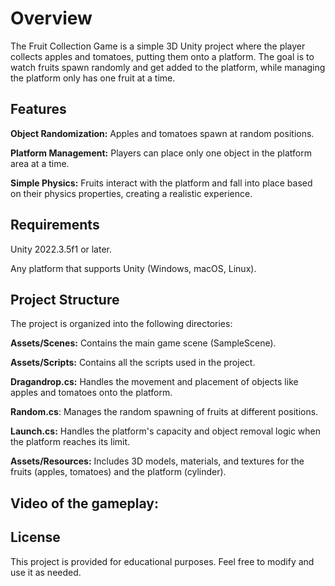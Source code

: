# Overview
The Fruit Collection Game is a simple 3D Unity project where the player collects apples and tomatoes, putting them onto a platform. The goal is to watch fruits spawn randomly and get added to the platform, while managing the platform only has one fruit at a time.

## Features
**Object Randomization:** Apples and tomatoes spawn at random positions.

**Platform Management:** Players can place only one object in the platform area at a time.

**Simple Physics:** Fruits interact with the platform and fall into place based on their physics properties, creating a realistic experience.

## Requirements
Unity 2022.3.5f1 or later.

Any platform that supports Unity (Windows, macOS, Linux).

## Project Structure

The project is organized into the following directories:

**Assets/Scenes:** Contains the main game scene (SampleScene).

**Assets/Scripts:** Contains all the scripts used in the project.

**Dragandrop.cs:** Handles the movement and placement of objects like apples and tomatoes onto the platform.

**Random.cs**: Manages the random spawning of fruits at different positions.

**Launch.cs:** Handles the platform's capacity and object removal logic when the platform reaches its limit.

**Assets/Resources:** Includes 3D models, materials, and textures for the fruits (apples, tomatoes) and the platform (cylinder).

## Video of the gameplay:


## License
This project is provided for educational purposes. Feel free to modify and use it as needed.


